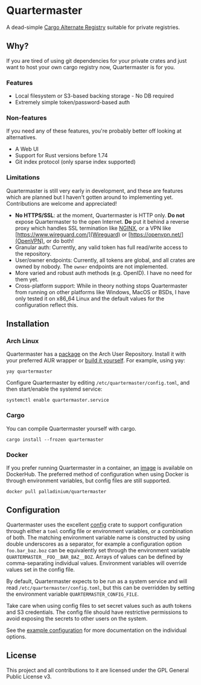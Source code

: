 # Quartermaster

A dead-simple [Cargo Alternate Registry](https://doc.rust-lang.org/cargo/reference/registries.html) suitable for private registries.

## Why?

If you are tired of using git dependencies for your private crates and just want to host your own cargo registry now, Quartermaster is for you.

### Features

- Local filesystem or S3-based backing storage - No DB required
- Extremely simple token/password-based auth

### Non-features

If you need any of these features, you're probably better off looking at alternatives.

- A Web UI
- Support for Rust versions before 1.74
- Git index protocol (only sparse index supported)

### Limitations

Quartermaster is still very early in development, and these are features which are planned but I haven't gotten around to implementing yet. Contributions are welcome and appreciated!

- **No HTTPS/SSL**: at the moment, Quartermaster is HTTP only. **Do not** expose Quartermaster to the open Internet. **Do** put it behind a reverse proxy which handles SSL termination like [NGINX](http://nginx.org/), or a VPN like [https://www.wireguard.com/](Wireguard) or [https://openvpn.net/](OpenVPN), or do both!
- Granular auth: Currently, any valid token has full read/write access to the repository.
- User/owner endpoints: Currently, all tokens are global, and all crates are owned by nobody. The `owner` endpoints are not implemented.
- More varied and robust auth methods (e.g. OpenID). I have no need for them yet.
- Cross-platform support: While in theory nothing stops Quartermaster from running on other platforms like Windows, MacOS or BSDs, I have only tested it on x86_64 Linux and the default values for the configuration reflect this.

## Installation

### Arch Linux

Quartermaster has a [package](https://aur.archlinux.org/packages/quartermaster) on the Arch User Repository. Install it with your preferred AUR wrapper or [build it yourself](https://wiki.archlinux.org/title/Arch_User_Repository#Installing_and_upgrading_packages). For example, using yay:

```shell
yay quartermaster
```

Configure Quartermaster by editing `/etc/quartermaster/config.toml`, and then start/enable the systemd service:

```shell
systemctl enable quartermaster.service
```

### Cargo

You can compile Quartermaster yourself with cargo.

```shell
cargo install --frozen quartermaster
```

### Docker

If you prefer running Quartermaster in a container, an [image](https://hub.docker.com/r/palladinium/quartermaster) is available on DockerHub. The preferred method of configuration when using Docker is through environment variables, but config files are still supported.

```shell
docker pull palladinium/quartermaster
```

## Configuration

Quartermaster uses the excellent [config](https://github.com/mehcode/config-rs) crate to support configuration through either a `toml` config file or environment variables, or a combination of both. The matching environment variable name is constructed by using double underscores as a separator, for example a configuration option `foo.bar_baz.boz` can be equivalently set through the environment variable `QUARTERMASTER__FOO__BAR_BAZ__BOZ`. Arrays of values can be defined by comma-separating individual values. Environment variables will override values set in the config file.

By default, Quartermaster expects to be run as a system service and will read `/etc/quartermaster/config.toml`, but this can be overridden by setting the environment variable `QUARTERMASTER_CONFIG_FILE`.

Take care when using config files to set secret values such as auth tokens and
S3 credentials. The config file should have restrictive permissions to avoid
exposing the secrets to other users on the system.

See the [example configuration](examples/config.toml) for more documentation on
the individual options.

## License

This project and all contributions to it are licensed under the GPL General Public License v3.
